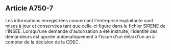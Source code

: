 Article A750-7
----
Les informations enregistrées concernant l'entreprise exploitante sont mises à
jour et conservées tant que celle-ci figure dans le fichier SIRENE de l'INSEE.
Lorsqu'une demande d'autorisation a été instruite, l'identité des demandeurs est
apurée automatiquement à l'issue d'un délai d'un an à compter de la décision de
la CDEC.
